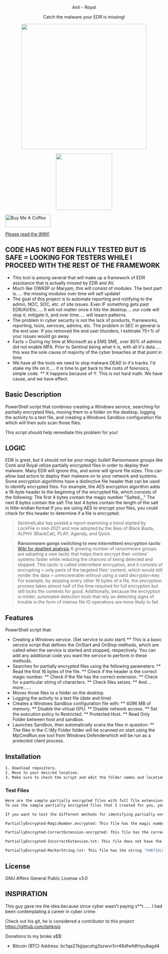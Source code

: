 <p align="center">
Anti - Royal
</p>
<p align="center">
Catch the malware your EDR is missing!
</p>

<p align="center">
  <img width="400" src="https://github.com/shadowdevnotreal/anti_Royal/blob/main/Images/antiroyal.jpg">
</p>

<p align="center">
  <img width="180" src="https://github.com/shadowdevnotreal/anti_Royal/blob/main/Images/chat%20GPT3.png">
</p>

<a href="https://www.buymeacoffee.com/notarealdev" target="_blank"><img src="https://cdn.buymeacoffee.com/buttons/v2/default-blue.png" alt="Buy Me A Coffee" style="height: 40px !important;width: 145px !important;" ></a>

[Please read the WIKI!](https://github.com/shadowdevnotreal/anti_Royal/wiki)

## CODE HAS NOT BEEN FULLY TESTED BUT IS SAFE = LOOKING FOR TESTERS WHILE I PROCEED WITH THE REST OF THE FRAMEWORK ##
* This tool is among several that will make up a framework of EDR assistance that is actually missed by EDR and AV.
* Much like OWASP or Maryam, this will consist of modules. The best part is..... the missing modules over time will self update!
* The goal of this project is to automate reporting and notifying to the admin, NOC, SOC, etc. of site issues. Even IF something gets past EDR/AV/Etc..... It will not matter once it hits the desktop.....our code will stop it, mitigate it, and over time..... will leaarn patterns.
* The problem in cyber security is not the lack of products, frameworks, reporting, tools, services, admins, etc. The problem in SEC in general is the end user. If you removed the end user blunders, I estimate 75+% of your issues would go away.
* Facts = During my time at Microsoft as a EMS SME, over 80% of admins did not enable MFA. Prior to Sentinal being what it is, with all it's data..... this was the sole cause of majority of the cyber breaches at that point in time.
* We have all the tools we need to stop malware DEAD in it's tracks. I'd stake my life on it..... it is time to get back to the roots of forensics, simple code.
** X happens because of Y. This is not hard math. We have cause, and we have effect.

## Basic Description
PowerShell script that combines creating a Windows service, searching for partially encrypted files, moving them to a folder on the desktop, logging the activity to a text file, and creating a Windows Sandbox configuration file which will then auto scan those files.

This script should help remediate this problem for you!

## LOGIC
EDR is great, but it should not be your magic bullet!
Ransomware groups like Conti and Royal utilize partially encrypted files in order to deploy their malware.
Many EDR will ignore this, and some will ignore file sizes.
This can allow bad actors to deploy their malware on to your network and systems.
Some encryption algorithms have a distinctive file header that can be used to identify encrypted files. For example, the AES encryption algorithm adds a 16-byte header to the beginning of the encrypted file, which consists of the following:
The first 4 bytes contain the magic number "Salted__"
The next 8 bytes contain the salt
The last 4 bytes contain the length of the salt in little-endian format
If you are using AES to encrypt your files, you could check for this header to determine if a file is encrypted.

> SentinelLabs has posted a report examining a trend started by LockFile in mid-2021 and now adopted by the likes of Black Basta, ALPHV (BlackCat), PLAY, Agenda, and Qyick.

> **Ransomware gangs switching to new intermittent encryption tactic**
[Wiki for deatiled analysis](https://github.com/shadowdevnotreal/anti_Royal/wiki)
A growing number of ransomware groups are adopting a new tactic that helps them encrypt their victims' systems faster while reducing the chances of being detected and stopped.
> This tactic is called intermittent encryption, and it consists of encrypting > only parts of the targeted files' content, which would still render the data > unrecoverable without using a valid decryptor+key.
> For example, by skipping every other 16 bytes of a file, the encryption process takes almost half of the time required for full encryption but still locks the contents for good.
> Additionally, because the encryption is milder, automated detection tools that rely on detecting signs of trouble in the form of intense file IO operations are more likely to fail.

## Features
PowerShell script that:
* Creating a Windows service. (Set service to auto start)
** This is a basic service script that defines the OnStart and OnStop methods, which are called when the service is started and stopped, respectively. You can add any additional code you want the service to perform in these methods.
* Searches for partially encrypted files using the following parameters:
** Read the first 16 bytes of the file.
** Check if the header is the correct magic number.
** Check if the file has the correct extension.
** Check for a particular string of characters.
** Check files seizes.
** And.... more......
* Moves those files to a folder on the desktop.
* Logging the activity to a text file (date and time)
* Creates a Windows Sandbox configuration file with:
** 4096 MB of memory.
** Disable the virtual GPU.
** Disable network access.
** Set the execution policy to Restricted.
** Protected Host.
** Read Only Folder between host and sandbox.
* Launches Sandbox, then automatically scans the files in question:
** The files in the C:\My Folder folder will be scanned on start using the MpCmdRun.exe tool from Windows Defenderwhich will be run as a protected client process.


## Installation

```sh
1. Download repository.
2. Move to your desired location.
3. Make sure to check the script and edit the folder names and locations. By default it wants to install on your desktop.
```

### Test Files
```sh
Here are the sample partially encrypted files with full file extensions:
To use the sample partially encrypted files that I created for you, you can copy them to the $directory specified in the script (e.g. C:\MyFiles) and then run the script. The script will search for partially encrypted files in the specified directory and move any that it finds to the My Folder directory on the desktop.

If you want to test the different methods for identifying partially encrypted files, you can rename the files to change their extension or modify their contents to match the criteria used by each method. For example, you could rename the file with the magic number header to have a different extension (e.g. .txt) or you could add the string "PARTIALLY ENCRYPTED" to the file with the correct extension.

PartiallyEncrypted-MagicNumber.encrypted: This file has the magic number header ("Salted__") and the correct file extension, so it will not be identified as a partially encrypted file using the first method.

PartiallyEncrypted-CorrectExtension.encrypted: This file has the correct file extension, but it does not have the magic number header, so it will be identified as a partially encrypted file using the first method.

PartiallyEncrypted-IncorrectExtension.txt: This file does not have the correct file extension, so it will be identified as a partially encrypted file using the second method.

PartiallyEncrypted-MarkerString.txt: This file has the string "PARTIALLY ENCRYPTED" in its contents, so it will be identified as a partially encrypted file using the third method.
```

## License
GNU Affero General Public License v3.0

## INSPIRATION
This guy gave me the idea because since cyber wasn't paying s**t...... I had been contemplating a career in cyber crime.

Check out his git, he is considered a contributor to this project
https://github.com/tahkisis

Donations to my broke a$$:
* Bitcoin (BTC) Address: bc1qa27kjjqacshg3szwvr5rr48dfwfdfrtyu8agd4
